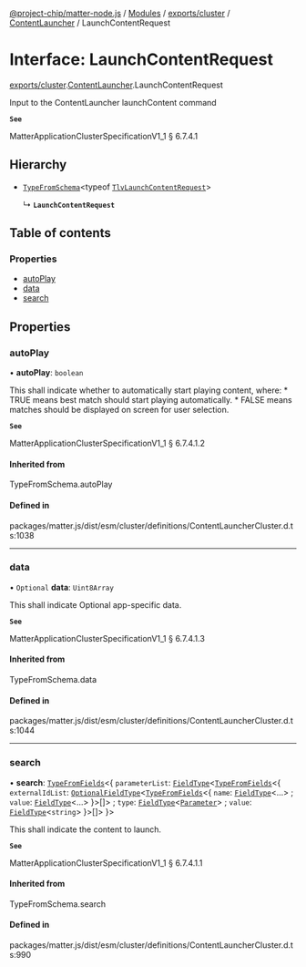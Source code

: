 [@project-chip/matter-node.js](../README.md) / [Modules](../modules.md) / [exports/cluster](../modules/exports_cluster.md) / [ContentLauncher](../modules/exports_cluster.ContentLauncher.md) / LaunchContentRequest

# Interface: LaunchContentRequest

[exports/cluster](../modules/exports_cluster.md).[ContentLauncher](../modules/exports_cluster.ContentLauncher.md).LaunchContentRequest

Input to the ContentLauncher launchContent command

**`See`**

MatterApplicationClusterSpecificationV1_1 § 6.7.4.1

## Hierarchy

- [`TypeFromSchema`](../modules/exports_tlv.md#typefromschema)\<typeof [`TlvLaunchContentRequest`](../modules/exports_cluster.ContentLauncher.md#tlvlaunchcontentrequest)\>

  ↳ **`LaunchContentRequest`**

## Table of contents

### Properties

- [autoPlay](exports_cluster.ContentLauncher.LaunchContentRequest.md#autoplay)
- [data](exports_cluster.ContentLauncher.LaunchContentRequest.md#data)
- [search](exports_cluster.ContentLauncher.LaunchContentRequest.md#search)

## Properties

### autoPlay

• **autoPlay**: `boolean`

This shall indicate whether to automatically start playing content, where: * TRUE means best match should
start playing automatically. * FALSE means matches should be displayed on screen for user selection.

**`See`**

MatterApplicationClusterSpecificationV1_1 § 6.7.4.1.2

#### Inherited from

TypeFromSchema.autoPlay

#### Defined in

packages/matter.js/dist/esm/cluster/definitions/ContentLauncherCluster.d.ts:1038

___

### data

• `Optional` **data**: `Uint8Array`

This shall indicate Optional app-specific data.

**`See`**

MatterApplicationClusterSpecificationV1_1 § 6.7.4.1.3

#### Inherited from

TypeFromSchema.data

#### Defined in

packages/matter.js/dist/esm/cluster/definitions/ContentLauncherCluster.d.ts:1044

___

### search

• **search**: [`TypeFromFields`](../modules/exports_tlv.md#typefromfields)\<\{ `parameterList`: [`FieldType`](exports_tlv.FieldType.md)\<[`TypeFromFields`](../modules/exports_tlv.md#typefromfields)\<\{ `externalIdList`: [`OptionalFieldType`](exports_tlv.OptionalFieldType.md)\<[`TypeFromFields`](../modules/exports_tlv.md#typefromfields)\<\{ `name`: [`FieldType`](exports_tlv.FieldType.md)\<...\> ; `value`: [`FieldType`](exports_tlv.FieldType.md)\<...\>  }\>[]\> ; `type`: [`FieldType`](exports_tlv.FieldType.md)\<[`Parameter`](../enums/exports_cluster.ContentLauncher.Parameter.md)\> ; `value`: [`FieldType`](exports_tlv.FieldType.md)\<`string`\>  }\>[]\>  }\>

This shall indicate the content to launch.

**`See`**

MatterApplicationClusterSpecificationV1_1 § 6.7.4.1.1

#### Inherited from

TypeFromSchema.search

#### Defined in

packages/matter.js/dist/esm/cluster/definitions/ContentLauncherCluster.d.ts:990
